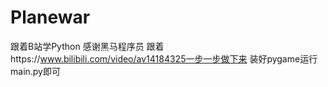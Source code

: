 # Planewar
跟着B站学Python
感谢黑马程序员
跟着https://www.bilibili.com/video/av14184325一步一步做下来
装好pygame运行main.py即可
